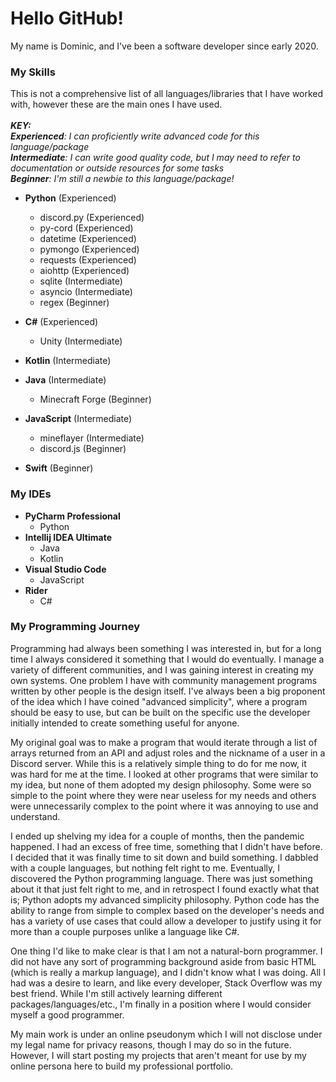 # Hello GitHub!

My name is Dominic, and I've been a software developer since early 2020. 

### My Skills
This is not a comprehensive list of all languages/libraries that I have worked with, however these are the main ones I 
have used. 
<br>
<br>
*__KEY:__*
<br>
*__Experienced__: I can proficiently write advanced code for this language/package*
<br>
*__Intermediate__: I can write good quality code, but I may need to refer to documentation or outside resources for some 
tasks*
<br>
*__Beginner__: I'm still a newbie to this language/package!*
<br>

- **Python** (Experienced)
    - discord.py (Experienced)
    - py-cord (Experienced)
    - datetime (Experienced)
    - pymongo (Experienced)
    - requests (Experienced)
    - aiohttp (Experienced)
    - sqlite (Intermediate)
    - asyncio (Intermediate)
    - regex (Beginner)

- **C#** (Experienced)
  - Unity (Intermediate)

- **Kotlin** (Intermediate)

- **Java** (Intermediate)
  - Minecraft Forge (Beginner)

- **JavaScript** (Intermediate)
  - mineflayer (Intermediate)
  - discord.js (Beginner)

- **Swift** (Beginner)

### My IDEs
- **PyCharm Professional**
  - Python
- **Intellij IDEA Ultimate**
  - Java
  - Kotlin
- **Visual Studio Code**
  - JavaScript
- **Rider**
  - C#

### My Programming Journey
Programming had always been something I was interested in, but for a long time I always considered it something that I
would do eventually. I manage a variety of different communities, and I was gaining interest in creating my own systems.
One problem I have with community management programs written by other people is the design itself. I've always been a
big proponent of the idea which I have coined "advanced simplicity", where a program should be easy to use, but can be 
built on the specific use the developer initially intended to create something useful for anyone. 

My original goal was to make a program that would iterate through a list of arrays returned from an API and adjust roles
and the nickname of a user in a Discord server. While this is a relatively simple thing to do for me now, it was hard
for me at the time. I looked at other programs that were similar to my idea, but none of them adopted my design 
philosophy. Some were so simple to the point where they were near useless for my needs and others were unnecessarily
complex to the point where it was annoying to use and understand.

I ended up shelving my idea for a couple of months, then the pandemic happened. I had an excess of free time, something
that I didn't have before. I decided that it was finally time to sit down and build something. I dabbled with a couple
languages, but nothing felt right to me. Eventually, I discovered the Python programming language. There was just
something about it that just felt right to me, and in retrospect I found exactly what that is; Python adopts my
advanced simplicity philosophy. Python code has the ability to range from simple to complex based on the developer's 
needs and has a variety of use cases that could allow a developer to justify using it for more than a couple purposes
unlike a language like C#.

One thing I'd like to make clear is that I am not a natural-born programmer. I did not have any sort of programming
background aside from basic HTML (which is really a markup language), and I didn't know what I was doing. All I had 
was a desire to learn, and like every developer, Stack Overflow was my best friend. While I'm still actively learning
different packages/languages/etc., I'm finally in a position where I would consider myself a good programmer.

My main work is under an online pseudonym which I will not disclose under my legal name for privacy reasons, though I
may do so in the future. However, I will start posting my projects that aren't meant for use by my online persona here 
to build my professional portfolio.